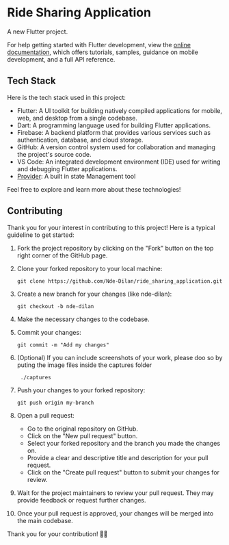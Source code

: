 # Ride Sharing Application

A new Flutter project.

For help getting started with Flutter development, view the
[online documentation](https://docs.flutter.dev/), which offers tutorials,
samples, guidance on mobile development, and a full API reference.

## Tech Stack

Here is the tech stack used in this project:

- Flutter: A UI toolkit for building natively compiled applications for mobile, web, and desktop from a single codebase.
- Dart: A programming language used for building Flutter applications.
- Firebase: A backend platform that provides various services such as authentication, database, and cloud storage.
- GitHub: A version control system used for collaboration and managing the project's source code.
- VS Code: An integrated development environment (IDE) used for writing and debugging Flutter applications.
- [Provider](https://docs.flutter.dev/data-and-backend/state-mgmt/simple): A built in state Management tool 

Feel free to explore and learn more about these technologies!

## Contributing

Thank you for your interest in contributing to this project! Here is a typical guideline to get started:

1. Fork the project repository by clicking on the "Fork" button on the top right corner of the GitHub page.

2. Clone your forked repository to your local machine:
    ```
    git clone https://github.com/Nde-Dilan/ride_sharing_application.git
    ```

3. Create a new branch for your changes (like nde-dilan):
    ```
    git checkout -b nde-dilan
    ```

4. Make the necessary changes to the codebase.

5. Commit your changes:
    ```
    git commit -m "Add my changes"
    ```
6. (Optional) If you can include screenshots of your work, please doo so by puting the image files inside the captures folder
    ```
     ./captures
     ```

6. Push your changes to your forked repository:
    ```
    git push origin my-branch
    ```

7. Open a pull request:
    - Go to the original repository on GitHub.
    - Click on the "New pull request" button.
    - Select your forked repository and the branch you made the changes on.
    - Provide a clear and descriptive title and description for your pull request.
    - Click on the "Create pull request" button to submit your changes for review.

8. Wait for the project maintainers to review your pull request. They may provide feedback or request further changes.

9. Once your pull request is approved, your changes will be merged into the main codebase.

Thank you for your contribution! 👏🎉